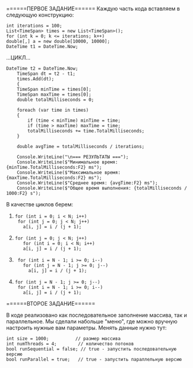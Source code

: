 ======ПЕРВОЕ ЗАДАНИЕ======
Каждую часть кода вставляем в следующую конструкцию:


    int iterations = 100;
    List<TimeSpan> times = new List<TimeSpan>();
    for (int k = 0; k <= iterations; k++)
    double[,] a = new double[10000, 10000];
    DateTime t1 = DateTime.Now;
    
  ...ЦИКЛ...
    
    DateTime t2 = DateTime.Now;
        TimeSpan dt = t2 - t1;
        times.Add(dt);
        {
        TimeSpan minTime = times[0];
        TimeSpan maxTime = times[0];
        double totalMilliseconds = 0;

        foreach (var time in times)
        {
            if (time < minTime) minTime = time;
            if (time > maxTime) maxTime = time;
            totalMilliseconds += time.TotalMilliseconds;
        }

        double avgTime = totalMilliseconds / iterations;

        Console.WriteLine("\n=== РЕЗУЛЬТАТЫ ===");
        Console.WriteLine($"Минимальное время: {minTime.TotalMilliseconds:F2} ms");
        Console.WriteLine($"Максимальное время: {maxTime.TotalMilliseconds:F2} ms");
        Console.WriteLine($"Среднее время: {avgTime:F2} ms");
        Console.WriteLine($"Общее время выполнения: {totalMilliseconds / 1000:F2} s");


В качестве циклов берем:
1)     for (int i = 0; i < N; i++)
        for (int j = 0; j < N; j++)
          a[i, j] = i / (j + 1);
2)     for (int j = 0; j < N; j++)
          for (int i = 0; i < N; i++)
          a[i, j] = i / (j + 1);
3)      for (int i = N - 1; i >= 0; i--)
          for (int j = N - 1; j >= 0; j--)
            a[i, j] = i / (j + 1);
4)     for (int j = N - 1; j >= 0; j--)
        for (int i = N - 1; i >= 0; i--)
          a[i, j] = i / (j + 1);

======ВТОРОЕ ЗАДАНИЕ======

В коде реализовано как последовательное заполнение массива, так и параллельное. Мы сделали набольше "меню", где можно вручную настроить нужные вам параметры. Менять данные нужно тут:

    int size = 1000;          // размер массива
    int numThreads = 4;        // количество потоков
    bool runSequential = false; // true - запустить последовательную версию
    bool runParallel = true;   // true - запустить параллельную версию
